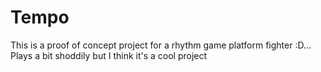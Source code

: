 # Tempo

This is a proof of concept project for a rhythm game platform fighter :D... Plays a bit shoddily but I think it's a cool project
